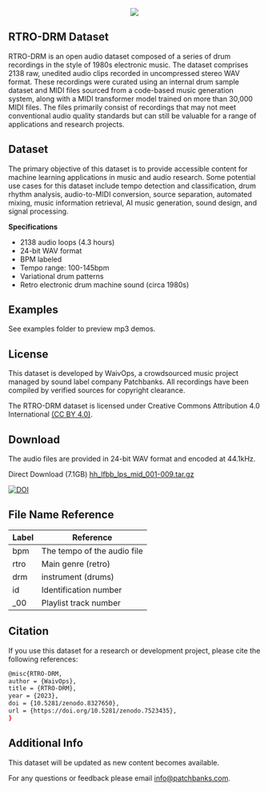 <p align="center">
  <img src="https://user-images.githubusercontent.com/115654234/213008369-a3a3cc5b-498d-47ea-bd36-4569ce6c4e51.png">
</p>

## RTRO-DRM Dataset

RTRO-DRM is an open audio dataset composed of a series of drum recordings in the style of 1980s electronic music. The dataset comprises 2138 raw, unedited audio clips recorded in uncompressed stereo WAV format. These recordings were curated using an internal drum sample dataset and MIDI files sourced from a code-based music generation system, along with a MIDI transformer model trained on more than 30,000 MIDI files. The files primarily consist of recordings that may not meet conventional audio quality standards but can still be valuable for a range of applications and research projects.

## Dataset

The primary objective of this dataset is to provide accessible content for machine learning applications in music and audio research. Some potential use cases for this dataset include tempo detection and classification, drum rhythm analysis, audio-to-MIDI conversion, source separation, automated mixing, music information retrieval, AI music generation, sound design, and signal processing.

**Specifications**

- 2138 audio loops (4.3 hours)
- 24-bit WAV format
- BPM labeled
- Tempo range: 100-145bpm
- Variational drum patterns
- Retro electronic drum machine sound (circa 1980s)

## Examples

See examples folder to preview mp3 demos.


## License

This dataset is developed by WaivOps, a crowdsourced music project managed by sound label company Patchbanks. All recordings have been compiled by verified sources for copyright clearance.

The RTRO-DRM dataset is licensed under Creative Commons Attribution 4.0 International [(CC BY 4.0)](https://creativecommons.org/licenses/by/4.0/).
## Download

The audio files are provided in 24-bit WAV format and encoded at 44.1kHz.

Direct Download (7.1GB) [hh_lfbb_lps_mid_001-009.tar.gz](https://zenodo.org/record/7523435/files/hh_lfbb_lps_mid_001-009.tar.gz?download=1)

[![DOI](https://zenodo.org/badge/DOI/10.5281/zenodo.7523435.svg)](https://doi.org/10.5281/zenodo.7523435)
## File Name Reference

| **Label**             | **Reference**                                                  |
| ----------------- | ------------------------------------------------------------------ |
| bpm  | The tempo of the audio file|
| rtro | Main genre (retro)|
| drm | instrument (drums)|
| id | Identification number|
| _00 | Playlist track number|

## Citation

If you use this dataset for a research or development project, please cite the following references:
```bash
@misc{RTRO-DRM,
author = {WaivOps},
title = {RTRO-DRM},
year = {2023},
doi = {10.5281/zenodo.8327650},
url = {https://doi.org/10.5281/zenodo.7523435},
}
```
## Additional Info

This dataset will be updated as new content becomes available. 

For any questions or feedback please email info@patchbanks.com.
